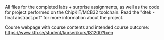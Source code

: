 All files for the completed labs + surprise assignments, as well as the code for project performed on the ChipKIT/MCB32 toolchain.
Read the "dtek - final abstract.pdf" for more information about the project.

Course webpage with course contents and intended course outcome: https://www.kth.se/student/kurser/kurs/IS1200?l=en

